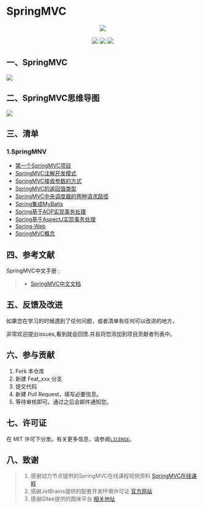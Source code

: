 # SpringMVC

<center>
<img src="https://gitee.com/YunboCheng/imageBad/raw/master/image/sd.png" >
</center>


<br>

<div align="center">
    <img src="https://img.shields.io/badge/SpringMVC-开发框架-mediumslateblue">
    <img src="https://img.shields.io/badge/SpringMVC-Servlet-mediumslateblue">
    <img src="https://img.shields.io/badge/SpringMVC-Service-mediumslateblue">
<br>
</div>



## 一、SpringMVC

![](https://gitee.com/YunboCheng/imageBad/raw/master/image/1.png)

## 二、SpringMVC思维导图

![](https://gitee.com/YunboCheng/imageBad/raw/master/image/3.png)

## 三、清单

### 1.SpringMNV

- [第一个SpringMVC项目](./Hello-SpringMVC)
- [SpringMVC注解开发模式](./SpringMVC-annotation)
- [SpringMVC接收参数的方式](./Spring-Parameter)
- [SpringMVC的返回值类型](./Spring-ReturnValue)
- [SpringMVC中央调度器的两种请求路径](./Spring-url-pattern的第二种方式)
- [Spring集成MyBatis](./spring-mybatis)
- [Spring基于AOP实现事务处理](./spring-affair-aop)
- [Spring基于AspectJ实现事务处理](./spring-affair-aspectJ)
- [Spring-Web](./spring-web)
- [SpringMVC概念](./SpringMVC概念.md)


## 四、参考文献


SpringMVC中文手册 :

> - [SpringMVC中文文档](http://c.biancheng.net/spring_mvc/)

## 五、反馈及改进

如果您在学习的时候遇到了任何问题，或者清单有任何可以改进的地方，

非常欢迎提出issues,看到就会回馈.并且将您添加到项目贡献者列表中。

## 六、参与贡献

1. Fork 本仓库
2. 新建 Feat_xxx 分支
3. 提交代码
4. 新建 Pull Request，填写必要信息。
5. 等待审核即可。通过之后会邮件通知您。

## 七、许可证

在 MIT 许可下分发。有关更多信息，请参阅[`LICENSE`](./LICENSE)。

## 八、致谢

>  1. 感谢动力节点提供的SpringMVC在线课程视频资料 [SpringMVC在线课程](https://www.bilibili.com/video/BV1sk4y167pD)
>  2. 感谢JetBrains提供的配套开发环境许可证 [官方网站](https://www.jetbrains.com/)
>  3. 感谢Gitee提供的图床平台 [相关地址](https://gitee.com/YunboCheng/imageBad)

